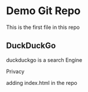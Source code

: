# Demo Git Repo

This is the first file in this repo

## DuckDuckGo
duckduckgo is a search Engine

Privacy

adding index.html in the repo
